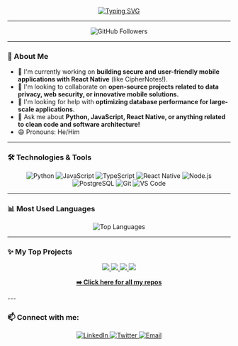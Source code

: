 <p align="center">
  <a href="https://git.io/typing-svg"><img src="https://readme-typing-svg.demolab.com?font=Playfair+Display&weight=600&size=22&pause=1000&color=F7F7F7&width=435&lines=Hey%2C+I%E2%80%99m+Natanael.;I+break+things+to+learn+how+to+fix+them.+;Coding+is+my+a+of+telling+stories.;Let%E2%80%99s+write+the+next+one+together." alt="Typing SVG" /></a>
</p>

---

<p align="center">
  <img src="https://img.shields.io/github/followers/DiegoNatanael?style=for-the-badge&logo=github&label=Followers&color=0891b2" alt="GitHub Followers" />
</p>

---

### 👋 About Me

* 🔭 I'm currently working on **building secure and user-friendly mobile applications with React Native** (like CipherNotes!).
* 👯 I'm looking to collaborate on **open-source projects related to data privacy, web security, or innovative mobile solutions.**
* 🤔 I'm looking for help with **optimizing database performance for large-scale applications.**
* 💬 Ask me about **Python, JavaScript, React Native, or anything related to clean code and software architecture!**
* 😄 Pronouns: He/Him

---

### 🛠️ Technologies & Tools

<p align="center">
  <img src="https://img.shields.io/badge/Python-3776AB?style=for-the-badge&logo=python&logoColor=white" alt="Python" />
  <img src="https://img.shields.io/badge/JavaScript-F7DF1E?style=for-the-badge&logo=javascript&logoColor=black" alt="JavaScript" />
  <img src="https://img.shields.io/badge/TypeScript-3178C6?style=for-the-badge&logo=typescript&logoColor=white" alt="TypeScript" />
  <img src="https://img.shields.io/badge/React_Native-61DAFB?style=for-the-badge&logo=react&logoColor=black" alt="React Native" />
  <img src="https://img.shields.io/badge/Node.js-339933?style=for-the-badge&logo=node.js&logoColor=white" alt="Node.js" />
  <img src="https://img.shields.io/badge/PostgreSQL-316192?style=for-the-badge&logo=postgresql&logoColor=white" alt="PostgreSQL" />
  <img src="https://img.shields.io/badge/GIT-E44C30?style=for-the-badge&logo=git&logoColor=white" alt="Git" />
  <img src="https://img.shields.io/badge/VS_Code-007ACC?style=for-the-badge&logo=visual-studio-code&logoColor=white" alt="VS Code" />
</p>

---

### 📊 Most Used Languages

<div align="center">
  <img src="https://github-readme-stats.vercel.app/api/top-langs/?username=DiegoNatanael&layout=compact&theme=tokyonight&hide_border=true" alt="Top Languages" />
</div>

---

### ✨ My Top Projects

<p align="center">
  <a href="https://github.com/DiegoNatanael/CipherNote">
    <img src="https://github-readme-stats.vercel.app/api/pin/?username=DiegoNatanael&repo=CipherNote&theme=tokyonight&hide_border=true" />
  </a>
  <a href="https://github.com/DiegoNaChaotic-Password-Generatortanael/Chaotic-Password-Generator">
    <img src="https://github-readme-stats.vercel.app/api/pin/?username=DiegoNatanael&repo=YourSecondProjectRepo&theme=tokyonight&hide_border=true" />
  </a>
  <a href="https://github.com/DiegoNatanael/python-web-server">
    <img src="https://github-readme-stats.vercel.app/api/pin/?username=DiegoNatanael&repo=python-web-server&theme=tokyonight&hide_border=true" />
  </a>
  <a href="https://github.com/DiegoNatanael/language-interpreter">
    <img src="https://github-readme-stats.vercel.app/api/pin/?username=DiegoNatanael&repo=language-interpreter&theme=tokyonight&hide_border=true" />
  </a>
</p>
<p align="center">
<p align="center">
  <a href="https://github.com/DiegoNatanael?tab=repositories">
    <b>➡️ Click here for all my repos</b>
  </a>
</p>
---

### 📫 Connect with me:

<p align="center">
  <a href="YOUR_LINKEDIN_PROFILE_URL">
    <img src="https://img.shields.io/badge/LinkedIn-0077B5?style=for-the-badge&logo=linkedin&logoColor=white" alt="LinkedIn" />
  </a>
  <a href="YOUR_TWITTER_PROFILE_URL">
    <img src="https://img.shields.io/badge/Twitter-1DA1F2?style=for-the-badge&logo=twitter&logoColor=white" alt="Twitter" />
  </a>
  <a href="mailto:your.email@example.com">
    <img src="https://img.shields.io/badge/Email-D14836?style=for-the-badge&logo=gmail&logoColor=white" alt="Email" />
  </a>
</p>
